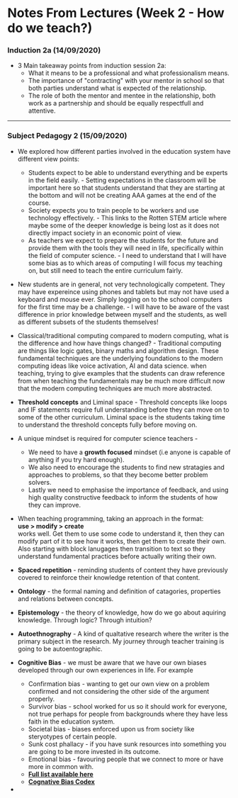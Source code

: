 # Notes From Lectures (Week 2 - How do we teach?)

### Induction 2a (14/09/2020) 
* 3 Main takeaway points from induction session 2a:
  * What it means to be a professional and what professionalism means.
  * The importance of "contracting" with your mentor in school so that both parties understand what is expected of the relationship.
  * The role of both the mentor and mentee in the relationship, both work as a partnership and should be equally respectfull and attentive.
---

### Subject Pedagogy 2 (15/09/2020)
* We explored how different parties involved in the education system have different view points:
    * Students expect to be able to understand everything and be experts in the field easily. - Setting expectations in the classroom will be important here so that students understand that they are starting at the bottom and will not be creating AAA games at the end of the course.
    * Society expects you to train people to be workers and use technology effectively. - This links to the Rotten STEM article where maybe some of the deeper knowledge is being lost as it does not directly impact society in an economic point of view.
    * As teachers we expect to prepare the students for the future and provide them with the tools they will need in life, specifically within the field of computer science. - I need to understand that I will have some bias as to which areas of computing I will focus my teaching on, but still need to teach the entire curriculum fairly.   

* New students are in general, not very technologically competent. They may have expereince using phones and tablets but may not have used a keyboard and mouse ever. Simply logging on to the school computers for the first time may be a challenge. - I will have to be aware of the vast difference in prior knowledge between myself and the students, as well as different subsets of the students themselves!
* Classical/traditional computing compared to modern computing, what is the difference and how have things changed? - Traditional computing are things like logic gates, binary maths and algorithm design. These fundamental techniques are the underlying foundations to the modern computing ideas like voice activation, AI and data science. when teaching, trying to give examples that the students can draw reference from when teaching the fundamentals may be much more difficult now that the modern computing techniques are much more abstracted.
* **Threshold concepts** and Liminal space - Threshold concepts like loops and IF statements require full understanding before they can move on to some of the other curriculum. Liminal space is the students taking time to understand the threshold concepts fully before moving on.
* A unique mindset is required for computer science teachers - 
  * We need to have a **growth focused** mindset (i.e anyone is capable of anything if you try hard enough). 
  * We also need to encourage the students to find new stratagies and approaches to problems, so that they become better problem solvers. 
  * Lastly we need to emphasise the importance of feedback, and using high quality constructive feedback to inform the students of how they can improve.
* When teaching programming, taking an approach in the format:  
 **use > modify > create**  
 works well. Get them to use some code to understand it, then they can modify part of it to see how it works, then get them to create their own. Also starting with block lanugages then transition to text so they understand fundamental practices before actually writing their own.
* **Spaced repetition** - reminding students of content they have previously covered to reinforce their knowledge retention of that content.
* **Ontology** - the formal naming and definition of catagories, properties and relations between concepts. 
* **Epistemology** - the theory of knowledge, how do we go about aquiring knowledge. Through logic? Through intuition?
* **Autoethnography** - A kind of qualtative research where the writer is the primary subject in the research. My journey through teacher training is going to be autoentographic.
* **Cognitive Bias** - we must be aware that we have our own biases developed through our own experiences in life. For example
  * Confirmation bias - wanting to get our own view on a problem confirmed and not considering the other side of the argument properly.
  * Survivor bias - school worked for us so it should work for everyone, not true perhaps for people from backgrounds where they have less faith in the education system.
  * Societal bias - biases enforced upon us from society like steryotypes of certain people.
  * Sunk cost phallacy - if you have sunk resources into something you are going to be more invested in its outcome.
  * Emotional bias - favouring people that we connect to more or have more in common with.
  * **[Full list available here](https://yourbias.is/)**
  * **[Cognative Bias Codex](https://upload.wikimedia.org/wikipedia/commons/thumb/1/18/Cognitive_Bias_Codex_-_180%2B_biases%2C_designed_by_John_Manoogian_III_%28jm3%29.jpg/1125px-Cognitive_Bias_Codex_-_180%2B_biases%2C_designed_by_John_Manoogian_III_%28jm3%29.jpg)**
* 

